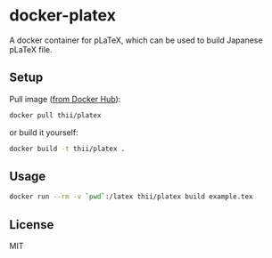 # docker-platex

A docker container for pLaTeX, which can be used to build Japanese pLaTeX file.

## Setup

Pull image ([from Docker Hub](https://registry.hub.docker.com/u/thii/platex)):

```bash
docker pull thii/platex
```

or build it yourself:

```bash
docker build -t thii/platex .

```

Usage
-----

```bash
docker run --rm -v `pwd`:/latex thii/platex build example.tex
```

## License

MIT
